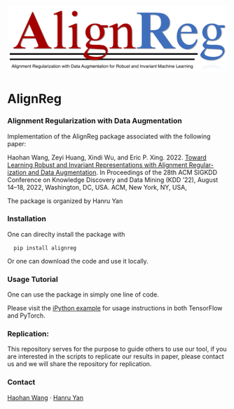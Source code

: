 ![AlignReg](AlignReg.png "AlignReg")

# AlignReg 
### Alignment Regularization with Data Augmentation

Implementation of the AlignReg package associated with the following paper:

   Haohan Wang, Zeyi Huang, Xindi Wu, and Eric P. Xing. 2022. [Toward Learning Robust and Invariant Representations with Alignment Regular- ization and Data Augmentation](https://arxiv.org/abs/2011.13052). In Proceedings of the 28th ACM SIGKDD Conference on Knowledge Discovery and Data Mining (KDD ’22), August 14–18, 2022, Washington, DC, USA. ACM, New York, NY, USA,
   
   The package is organized by Hanru Yan

### Installation 

One can direclty install the package with 

      pip install alignreg 

Or one can download the code and use it locally. 

### Usage Tutorial

One can use the package in simply one line of code. 

Please visit the [iPython example](https://github.com/HaohanWang/AlignReg/blob/main/examples.ipynb) for usage instructions in both TensorFlow and PyTorch. 

### Replication: 
This repository serves for the purpose to guide others to use our tool, if you are interested in the scripts to replicate our results in paper, please contact us and we will share the repository for replication. 

### Contact
[Haohan Wang](http://www.cs.cmu.edu/~haohanw/)
&middot;
[Hanru Yan](https://github.com/jyanln)
